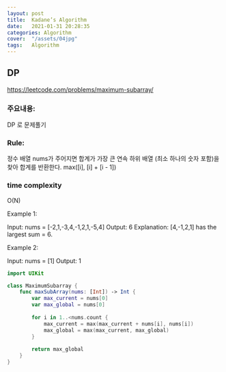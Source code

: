 ```yaml
---
layout: post
title:  Kadane’s Algorithm
date:   2021-01-31 20:28:35
categories: Algorithm
cover:  "/assets/04jpg"
tags:   Algorithm
---
```



## DP
https://leetcode.com/problems/maximum-subarray/


### 주요내용: 
DP 로 문제풀기

### Rule:
정수 배열 nums가 주어지면 합계가 가장 큰 연속 하위 배열 (최소 하나의 숫자 포함)을 찾아 합계를 반환한다.
max([i], [i] + [i - 1])


### time complexity
O(N)


Example 1:

Input: nums = [-2,1,-3,4,-1,2,1,-5,4]
Output: 6
Explanation: [4,-1,2,1] has the largest sum = 6.

Example 2:

Input: nums = [1]
Output: 1

```swift
import UIKit

class MaximumSubarray {
    func maxSubArray(nums: [Int]) -> Int {
        var max_current = nums[0]
        var max_global = nums[0]
        
        for i in 1..<nums.count {
            max_current = max(max_current + nums[i], nums[i])
            max_global = max(max_current, max_global)
        }
        
        return max_global
    }
}
```
